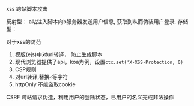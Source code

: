 xss 跨站脚本攻击

反射型： a站注入脚本向b服务器发送用户信息, 获取到从而伪装用户登录.
存储型：

对于xss的防范
1. 模版(ejs)中对url转译， 防止生成脚本
2. 现代浏览器提供了api，koa为例，设置`ctx.set('X-XSS-Protection, 0)`
3. CSP规则 
4. 对url转译,替换`<`等字符
5. httpOnly 不能盗取cookie


CSRF 跨站请求伪造，利用用户的登陆状态，已用户的名义完成非法操作


